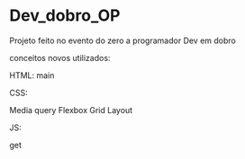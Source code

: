 # Dev_dobro_OP
Projeto  feito no evento do zero a programador Dev em dobro

conceitos novos utilizados:

HTML:
main

CSS:

Media query
Flexbox
Grid Layout

JS:

get
